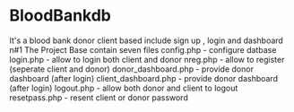# BloodBankdb
It's a blood bank donor client based include sign up , login and dashboard 
n#1 The Project Base contain  seven files
config.php - configure datbase
login.php - allow to login both client and donor
nreg.php - allow to register (seperate client and donor)
donor_dashboard.php - provide donor dashboard (after login)
client_dashboard.php - provide donor dashboard (after login)
logout.php - allow both donor and client to logout 
resetpass.php - resent client or donor password
